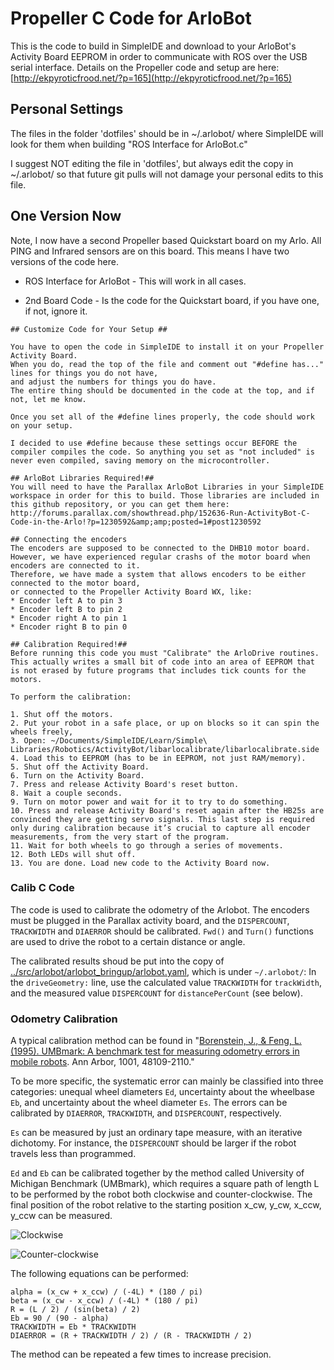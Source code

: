 Propeller C Code for ArloBot
============================

This is the code to build in SimpleIDE and download to your ArloBot's Activity Board EEPROM in order to communicate with ROS over the USB serial interface.
Details on the Propeller code and setup are here: [http://ekpyroticfrood.net/?p=165](http://ekpyroticfrood.net/?p=165)

## Personal Settings ##
The files in the folder 'dotfiles' should be in
~/.arlobot/
where SimpleIDE will look for them when building "ROS Interface for ArloBot.c"

I suggest NOT editing the file in 'dotfiles', but always edit the copy in
~/.arlobot/ so that future git pulls will not damage your
personal edits to this file.

## One Version Now ##
Note, I now have a second Propeller based Quickstart board on my Arlo. All PING and Infrared sensors are on this board. This means I have two versions of the code here.
* ROS Interface for ArloBot - This will work in all cases.

* 2nd Board Code - Is the code for the Quickstart board, if you have one, if not, ignore it.

```
## Customize Code for Your Setup ##

You have to open the code in SimpleIDE to install it on your Propeller Activity Board.
When you do, read the top of the file and comment out "#define has..." lines for things you do not have,
and adjust the numbers for things you do have.
The entire thing should be documented in the code at the top, and if not, let me know.

Once you set all of the #define lines properly, the code should work on your setup.

I decided to use #define because these settings occur BEFORE the compiler compiles the code. So anything you set as "not included" is never even compiled, saving memory on the microcontroller.

## ArloBot Libraries Required!##
You will need to have the Parallax ArloBot Libraries in your SimpleIDE workspace in order for this to build. Those libraries are included in this github repository, or you can get them here:
http://forums.parallax.com/showthread.php/152636-Run-ActivityBot-C-Code-in-the-Arlo!?p=1230592&amp;amp;posted=1#post1230592

## Connecting the encoders
The encoders are supposed to be connected to the DHB10 motor board.
However, we have experienced regular crashs of the motor board when encoders are connected to it.
Therefore, we have made a system that allows encoders to be either connected to the motor board,
or connected to the Propeller Activity Board WX, like:
* Encoder left A to pin 3
* Encoder left B to pin 2
* Encoder right A to pin 1
* Encoder right B to pin 0

## Calibration Required!##
Before running this code you must "Calibrate" the ArloDrive routines.
This actually writes a small bit of code into an area of EEPROM that is not erased by future programs that includes tick counts for the motors.

To perform the calibration:

1. Shut off the motors.
2. Put your robot in a safe place, or up on blocks so it can spin the wheels freely,
3. Open: ~/Documents/SimpleIDE/Learn/Simple\ Libraries/Robotics/ActivityBot/libarlocalibrate/libarlocalibrate.side
4. Load this to EEPROM (has to be in EEPROM, not just RAM/memory).
5. Shut off the Activity Board.
6. Turn on the Activity Board.
7. Press and release Activity Board's reset button.
8. Wait a couple seconds.
9. Turn on motor power and wait for it to try to do something.
10. Press and release Activity Board's reset again after the HB25s are convinced they are getting servo signals. This last step is required only during calibration because it’s crucial to capture all encoder measurements, from the very start of the program.
11. Wait for both wheels to go through a series of movements.
12. Both LEDs will shut off.
13. You are done. Load new code to the Activity Board now.
```

### Calib C Code
The code is used to calibrate the odometry of the Arlobot.
The encoders must be plugged in the Parallax activity board, and the `DISPERCOUNT`, `TRACKWIDTH` and `DIAERROR` should be calibrated.
`Fwd()` and `Turn()` functions are used to drive the robot to a certain distance or angle.

The calibrated results shoud be put into the copy of [../src/arlobot/arlobot_bringup/arlobot.yaml](../src/arlobot/arlobot_bringup/arlobot.yaml), which is under `~/.arlobot/`:
In the `driveGeometry:` line, use the calculated value `TRACKWIDTH` for `trackWidth`,
and the measured value `DISPERCOUNT` for `distancePerCount` (see below).

### Odometry Calibration
A typical calibration method can be found in
"[Borenstein, J., & Feng, L. (1995). UMBmark: A benchmark test for measuring odometry errors in mobile robots](http://dx.doi.org/10.1117/12.228968). Ann Arbor, 1001, 48109-2110."

To be more specific, the systematic error can mainly be classified into three categories: unequal wheel diameters `Ed`,
uncertainty about the wheelbase `Eb`, and uncertainty about the wheel diameter `Es`.
The errors can be calibrated by `DIAERROR`, `TRACKWIDTH`, and `DISPERCOUNT`, respectively.

`Es` can be measured by just an ordinary tape measure, with an iterative dichotomy. For instance, the `DISPERCOUNT` should be larger if the robot travels less than programmed.

`Ed` and `Eb` can be calibrated together by the method called University of Michigan Benchmark (UMBmark),
 which requires a square path of length L to be performed by the robot both clockwise and counter-clockwise.
 The final position of the robot relative to the starting position x_cw, y_cw, x_ccw, y_ccw can be measured.

![Clockwise](https://github.com/DTU-R3/ArloBot/blob/feature/calib/PropellerCodeForArloBot/images/clockwise.png)

![Counter-clockwise](https://github.com/DTU-R3/ArloBot/blob/feature/calib/PropellerCodeForArloBot/images/counter-clockwise.png)

The following equations can be performed:

```
alpha = (x_cw + x_ccw) / (-4L) * (180 / pi)
beta = (x_cw - x_ccw) / (-4L) * (180 / pi)
R = (L / 2) / (sin(beta) / 2)
Eb = 90 / (90 - alpha)
TRACKWIDTH = Eb * TRACKWIDTH
DIAERROR = (R + TRACKWIDTH / 2) / (R - TRACKWIDTH / 2)
```

The method can be repeated a few times to increase precision.
